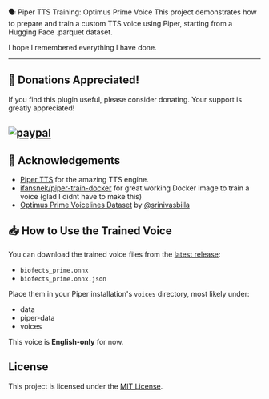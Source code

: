 🗣️ Piper TTS Training: Optimus Prime Voice
This project demonstrates how to prepare and train a custom TTS voice using Piper, starting from a Hugging Face .parquet dataset.

I hope I remembered everything I have done.

---
## 💸 Donations Appreciated!
If you find this plugin useful, please consider donating. Your support is greatly appreciated!

[![paypal](https://www.paypalobjects.com/en_US/i/btn/btn_donateCC_LG.gif)](https://www.paypal.com/cgi-bin/webscr?cmd=_s-xclick&hosted_button_id=TWRQVYJWC77E6)
---

## 🙌 Acknowledgements

- [Piper TTS](https://github.com/rhasspy/piper) for the amazing TTS engine.
- [ifansnek/piper-train-docker](https://hub.docker.com/r/ifansnek/piper-train-docker) for great working Docker image to train a voice (glad I didnt have to make this)
- [Optimus Prime Voicelines Dataset](https://huggingface.co/datasets/srinivasbilla/optimus_prime_voicelines_hf) by [@srinivasbilla](https://huggingface.co/srinivasbilla)


## 📥 How to Use the Trained Voice


You can download the trained voice files from the [latest release](https://github.com/biofects/piper-voice/releases/latest):

- `biofects_prime.onnx`
- `biofects_prime.onnx.json`

Place them in your Piper installation's `voices` directory, most likely under:
- data
- piper-data
- voices


This voice is **English-only** for now.


## License

This project is licensed under the [MIT License](LICENSE).
